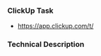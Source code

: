 ### ClickUp Task

- https://app.clickup.com/t/

### Technical Description

<!-- Think if someone was coming brand new to the codebase and needed to understand the changes you made. How would you explain this change to them? -->
<!-- Describe the issue or behavior prior to the change. -->
<!-- Summarize the changes made and how the code works after the update. -->
<!-- Are any deployment steps required? -->
<!-- Are there any new environment variables? -->
